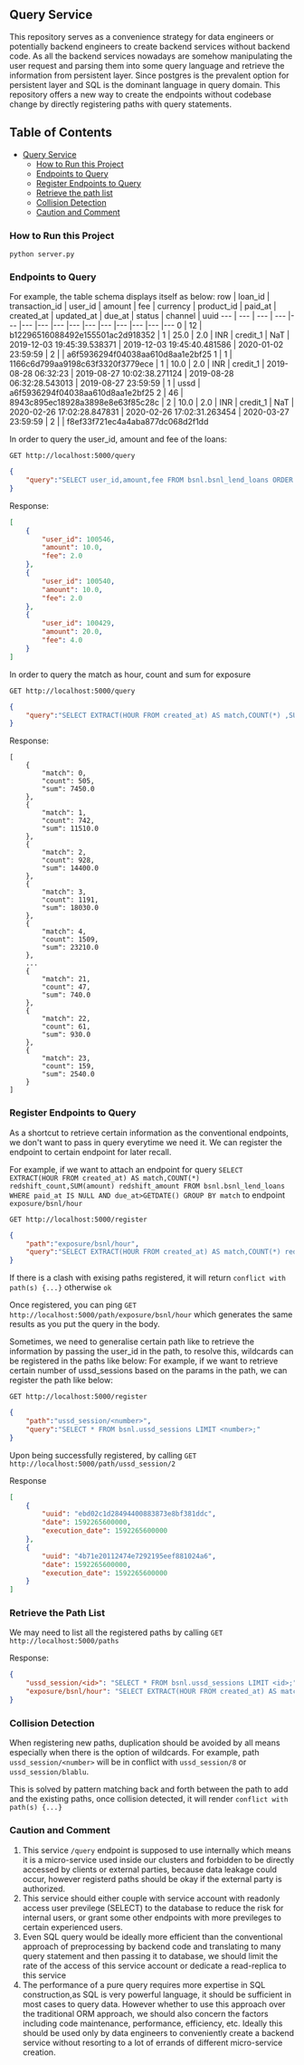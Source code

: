 ## Query Service

This repository serves as a convenience strategy for data engineers or potentially backend engineers to create backend services without backend code. As all the backend services nowadays are somehow manipulating the user request and parsing them into some query language and retrieve the information from persistent layer. Since postgres is the prevalent option for persistent layer and SQL is the dominant language in query domain. This repository offers a new way to create the endpoints without codebase change by directly registering paths with query statements.

## Table of Contents
- [Query Service](#query-service)
  * [How to Run this Project](#how-to-run-this-project)
  * [Endpoints to Query](#endpoints-to-query)
  * [Register Endpoints to Query](#register-endpoints-to-query)
  * [Retrieve the path list](#retrieve-the-path-list)
  * [Collision Detection](#collision-detection)
  * [Caution and Comment](#caution-and-comment)
  
### How to Run this Project
`python server.py`

### Endpoints to Query
For example, the table schema displays itself as below:
row | loan_id | transaction_id | user_id | amount | fee | currency | product_id | paid_at | created_at | updated_at | due_at | status | channel | uuid
--- | --- | --- | --- |--- |--- |--- |--- |--- |--- |--- |--- |--- |--- |---
0 | 12 | b12296516088492e155501ac2d918352 | 1 | 25.0 | 2.0 | INR | credit_1 | NaT | 2019-12-03  19:45:39.538371 | 2019-12-03  19:45:40.481586 | 2020-01-02 23:59:59 | 2 |  | a6f5936294f04038aa610d8aa1e2bf25
1 | 1 | 1166c6d799aa9198c63f3320f3779ece | 1 | 10.0 | 2.0 | INR | credit_1 | 2019-08-28 06:32:23 | 2019-08-27 10:02:38.271124 | 2019-08-28 06:32:28.543013 | 2019-08-27 23:59:59 | 1 | ussd | a6f5936294f04038aa610d8aa1e2bf25
2 | 46 | 8943c895ec18928a3898e8e63f85c28c | 2 | 10.0 | 2.0 | INR | credit_1 | NaT | 2020-02-26 17:02:28.847831 | 2020-02-26 17:02:31.263454 | 2020-03-27 23:59:59 | 2 |  | f8ef33f721ec4a4aba877dc068d2f1dd

In order to query the user_id, amount and fee of the loans:

`GET http://localhost:5000/query`
```json
{
    "query":"SELECT user_id,amount,fee FROM bsnl.bsnl_lend_loans ORDER BY updated_at DESC LIMIT 3"
}
```
Response:
```json
[
    {
        "user_id": 100546,
        "amount": 10.0,
        "fee": 2.0
    },
    {
        "user_id": 100540,
        "amount": 10.0,
        "fee": 2.0
    },
    {
        "user_id": 100429,
        "amount": 20.0,
        "fee": 4.0
    }
]
```
In order to query the match as hour, count and sum for exposure

`GET http://localhost:5000/query`
```json
{
    "query":"SELECT EXTRACT(HOUR FROM created_at) AS match,COUNT(*) ,SUM(amount) FROM bsnl.bsnl_lend_loans WHERE paid_at IS NULL AND due_at>GETDATE() GROUP BY match ORDER BY match;"
}
```
Response:
```
[
    {
        "match": 0,
        "count": 505,
        "sum": 7450.0
    },
    {
        "match": 1,
        "count": 742,
        "sum": 11510.0
    },
    {
        "match": 2,
        "count": 928,
        "sum": 14400.0
    },
    {
        "match": 3,
        "count": 1191,
        "sum": 18030.0
    },
    {
        "match": 4,
        "count": 1509,
        "sum": 23210.0
    },
    ...
    {
        "match": 21,
        "count": 47,
        "sum": 740.0
    },
    {
        "match": 22,
        "count": 61,
        "sum": 930.0
    },
    {
        "match": 23,
        "count": 159,
        "sum": 2540.0
    }
]
```
### Register Endpoints to Query
As a shortcut to retrieve certain information as the conventional endpoints, we don't want to pass in query everytime we need it. We can register the endpoint to certain endpoint for later recall.

For example, if we want to attach an endpoint for query `SELECT EXTRACT(HOUR FROM created_at) AS match,COUNT(*) redshift_count,SUM(amount) redshift_amount FROM bsnl.bsnl_lend_loans WHERE paid_at IS NULL AND due_at>GETDATE() GROUP BY match` to endpoint `exposure/bsnl/hour`

`GET http://localhost:5000/register`
```json
{
    "path":"exposure/bsnl/hour",
    "query":"SELECT EXTRACT(HOUR FROM created_at) AS match,COUNT(*) redshift_count,SUM(amount) redshift_amount FROM bsnl.bsnl_lend_loans WHERE paid_at IS NULL AND due_at>GETDATE() GROUP BY match;"
}
```
If there is a clash with exising paths registered, it will return `conflict with path(s) {...}` otherwise `ok`

Once registered, you can ping `GET http://localhost:5000/path/exposure/bsnl/hour` which generates the same results as you put the query in the body.

Sometimes, we need to generalise certain path like to retrieve the information by passing the user_id in the path, to resolve this, wildcards can be registered in the paths like below:
For example, if we want to retrieve certain number of ussd_sessions based on the params in the path, we can register the path like below:

`GET http://localhost:5000/register`
```json
{
    "path":"ussd_session/<number>",
    "query":"SELECT * FROM bsnl.ussd_sessions LIMIT <number>;"
}
```
Upon being successfully registered, by calling `GET http://localhost:5000/path/ussd_session/2`

Response
```json
[
    {
        "uuid": "ebd02c1d28494400883873e8bf381ddc",
        "date": 1592265600000,
        "execution_date": 1592265600000
    },
    {
        "uuid": "4b71e20112474e7292195eef881024a6",
        "date": 1592265600000,
        "execution_date": 1592265600000
    }
]
```
### Retrieve the Path List 
We may need to list all the registered paths by calling `GET http://localhost:5000/paths`

Response:
```json
{
    "ussd_session/<id>": "SELECT * FROM bsnl.ussd_sessions LIMIT <id>;",
    "exposure/bsnl/hour": "SELECT EXTRACT(HOUR FROM created_at) AS match,COUNT(*) redshift_count,SUM(amount) redshift_amount FROM bsnl.bsnl_lend_loans WHERE paid_at IS NULL AND due_at>GETDATE() GROUP BY match;"
}
```

### Collision Detection
When registering new paths, duplication should be avoided by all means especially when there is the option of wildcards. For example, path `ussd_session/<number>` will be in conflict with `ussd_session/8` or `ussd_session/blablu`.

This is solved by pattern matching back and forth between the path to add and the existing paths, once collision detected, it will render `conflict with path(s) {...}`

### Caution and Comment
1. This service `/query` endpoint is supposed to use internally which means it is a micro-service used inside our clusters and forbidden to be directly accessed by clients or external parties, because data leakage could occur, however registerd paths should be okay if the external party is authorized.
2. This service should either couple with service account with readonly access user previlege (SELECT) to the database to reduce the risk for internal users, or grant some other endpoints with more previleges to certain experienced users.
3. Even SQL query would be ideally more efficient than the conventional approach of preprocessing by backend code and translating to many query statement and then passing it to database, we should limit the rate of the access of this service account or dedicate a read-replica to this service
4. The performance of a pure query requires more expertise in SQL construction,as SQL is very powerful language, it should be sufficient in most cases to query data. However whether to use this approach over the traditional ORM approach, we should also concern the factors including code maintenance, performance, efficiency, etc. Ideally this should be used only by data engineers to conveniently create a backend service without resorting to a lot of errands of different micro-service creation.  
